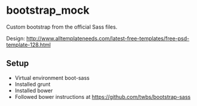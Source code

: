 # bootstrap_mock

Custom bootstrap from the official Sass files.

Design: http://www.alltemplateneeds.com/latest-free-templates/free-psd-template-128.html

## Setup

- Virtual environment boot-sass
- Installed grunt
- Installed bower
- Followed bower instructions at https://github.com/twbs/bootstrap-sass
